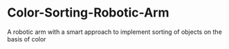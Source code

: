 # Color-Sorting-Robotic-Arm
A robotic arm with a smart approach to implement sorting of objects on the basis of color

